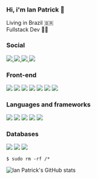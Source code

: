 ### Hi, i'm Ian Patrick :vulcan_salute:

Living in Brazil :brazil: <br>
Fullstack Dev :man_technologist:

### Social

<a href="https://www.instagram.com/ian.patricck/">
  <img src="https://img.shields.io/badge/Instagram-E4405F?style=for-the-badge&logo=instagram&logoColor=white">
</a>

<a href="https://www.linkedin.com/in/ian-patrick-baba5519b/">
  <img src="https://img.shields.io/badge/LinkedIn-0077B5?style=for-the-badge&logo=linkedin&logoColor=white">
</a>

<a href="https://bitbucket.org/ianpatricck/">
  <img src="https://img.shields.io/badge/Bitbucket-330F63?style=for-the-badge&logo=bitbucket&logoColor=white">
</a>

<a href="https://www.behance.net/ianpatricck">
  <img src="https://img.shields.io/badge/-Behance-blue?style=for-the-badge&logo=behance&logoColor=white">
</a>

### Front-end

![](https://img.shields.io/badge/JavaScript-323330?style=for-the-badge&logo=javascript&logoColor=F7DF1E)
![](https://img.shields.io/badge/CSS3-1572B6?style=for-the-badge&logo=css3&logoColor=white)
![](https://img.shields.io/badge/React-20232A?style=for-the-badge&logo=react&logoColor=61DAFB)
![](https://img.shields.io/badge/Vue.js-35495E?style=for-the-badge&logo=vue-dot-js&logoColor=4FC08D)
![](https://img.shields.io/badge/Bootstrap-563D7C?style=for-the-badge&logo=bootstrap&logoColor=white)
![](https://img.shields.io/badge/Tailwind_CSS-38B2AC?style=for-the-badge&logo=tailwind-css&logoColor=white)
![](https://img.shields.io/badge/next.js-000000?style=for-the-badge&logo=next-dot-js&logoColor=white)

### Languages and frameworks

![](https://img.shields.io/badge/Node.js-43853D?style=for-the-badge&logo=node-dot-js&logoColor=white)
![](https://img.shields.io/badge/PHP-777BB4?style=for-the-badge&logo=php&logoColor=white)
![](https://img.shields.io/badge/TypeScript-007ACC?style=for-the-badge&logo=typescript&logoColor=white)
![](https://img.shields.io/badge/Python-3776AB?style=for-the-badge&logo=python&logoColor=white)
![](https://img.shields.io/badge/Laravel-FF2D20?style=for-the-badge&logo=laravel&logoColor=white)

### Databases

![](https://img.shields.io/badge/MySQL-00000F?style=for-the-badge&logo=mysql&logoColor=white)
![](https://img.shields.io/badge/PostgreSQL-316192?style=for-the-badge&logo=postgresql&logoColor=white)
![](https://img.shields.io/badge/MongoDB-4EA94B?style=for-the-badge&logo=mongodb&logoColor=white)

```$ sudo rm -rf /*```

![Ian Patrick's GitHub stats](https://github-readme-stats.vercel.app/api?username=ianpatricck&hide=prs&show_icons=true&theme=radical)
